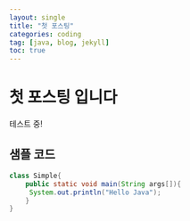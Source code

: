 ```yaml
---
layout: single
title: "첫 포스팅"
categories: coding
tag: [java, blog, jekyll]
toc: true
---
```


# 첫 포스팅 입니다

테스트 중!

## 샘플 코드
```java
class Simple{  
    public static void main(String args[]){  
     System.out.println("Hello Java");  
    }  
}  
```